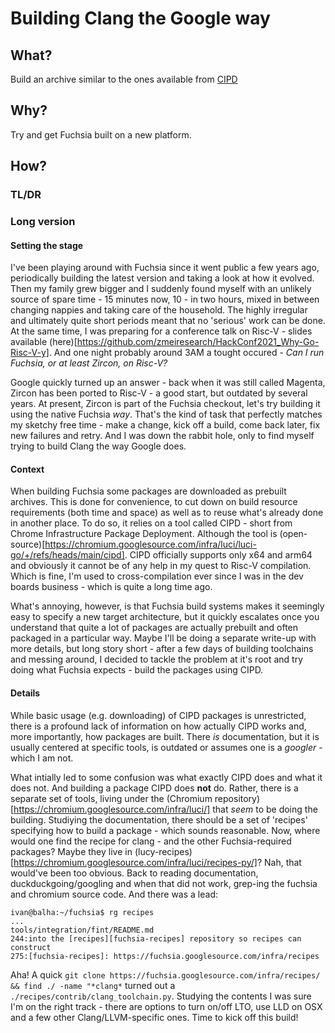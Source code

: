 # Building Clang the Google way

## What?
Build an archive similar to the ones available from [CIPD](https://chrome-infra-packages.appspot.com/p/fuchsia/clang)

## Why?
Try and get Fuchsia built on a new platform.

## How?

### TL/DR

### Long version

#### Setting the stage
I've been playing around with Fuchsia since it went public a few years ago, periodically building the latest version and taking a look at how it evolved. Then my family grew bigger and I suddenly found myself with an unlikely source of spare time - 15 minutes now, 10 - in two hours, mixed in between changing nappies and taking care of the household. The highly irregular and ultimately quite short periods meant that no 'serious' work can be done. At the same time, I was preparing for a conference talk on Risc-V - slides available (here)[https://github.com/zmeiresearch/HackConf2021_Why-Go-Risc-V-y]. And one night probably around 3AM a tought occured - *Can I run Fuchsia, or at least Zircon, on Risc-V?*

Google quickly turned up an answer - back when it was still called Magenta, Zircon has been ported to Risc-V - a good start, but outdated by several years. At present, Zircon is part of the Fuchsia checkout, let's try building it using the native Fuchsia *way*. That's the kind of task that perfectly matches my sketchy free time - make a change, kick off a build, come back later, fix new failures and retry. And I was down the rabbit hole, only to find myself trying to build Clang the way Google does.

#### Context
When building Fuchsia some packages are downloaded as prebuilt archives. This is done for convenience, to cut down on build resource requirements (both time and space) as well as to reuse what's already done in another place. To do so, it relies on a tool called CIPD - short from Chrome Infrastructure Package Deployment. Although the tool is (open-source)[https://chromium.googlesource.com/infra/luci/luci-go/+/refs/heads/main/cipd]. CIPD officially supports only x64 and arm64 and obviously it cannot be of any help in my quest to Risc-V compilation. Which is fine, I'm used to cross-compilation ever since I was in the dev boards business - which is quite a long time ago.

What's annoying, however, is that Fuchsia build systems makes it seemingly easy to specify a new target architecture, but it quickly escalates once you understand that quite a lot of packages are actually prebuilt and often packaged in a particular way. Maybe I'll be doing a separate write-up with more details, but long story short - after a few days of building toolchains and messing around, I decided to tackle the problem at it's root and try doing what Fuchsia expects - build the packages using CIPD.

#### Details
While basic usage (e.g. downloading) of CIPD packages is unrestricted, there is a profound lack of information on how actually CIPD works and, more importantly, how packages are built. There *is* documentation, but it is usually centered at specific tools, is outdated or assumes one is a *googler* - which I am not.

What intially led to some confusion was what exactly CIPD does and what it does not. And building a package CIPD does **not** do. Rather, there is a separate set of tools, living under the (Chromium repository)[https://chromium.googlesource.com/infra/luci/] that *seem* to be doing the building. Studiying the documentation, there should be a set of 'recipes' specifying how to build a package - which sounds reasonable. Now, where would one find the recipe for clang - and the other Fuchsia-required packages? Maybe they live in (lucy-recipes)[https://chromium.googlesource.com/infra/luci/recipes-py/]? Nah, that would've been too obvious. Back to reading documentation, duckduckgoing/googling and when that did not work, grep-ing the fuchsia and chromium source code. And there was a lead:
```
ivan@balha:~/fuchsia$ rg recipes
...
tools/integration/fint/README.md
244:into the [recipes][fuchsia-recipes] repository so recipes can construct
275:[fuchsia-recipes]: https://fuchsia.googlesource.com/infra/recipes 
```

Aha! A quick `git clone https://fuchsia.googlesource.com/infra/recipes/ && find ./ -name "*clang*` turned out a `./recipes/contrib/clang_toolchain.py`. Studying the contents I was sure I'm on the right track - there are options to turn on/off LTO, use LLD on OSX and a few other Clang/LLVM-specific ones. Time to kick off this build!


